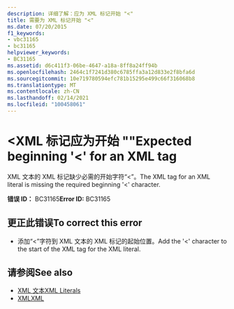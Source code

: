 ```yaml
---
description: 详细了解：应为 XML 标记开始 "<"
title: 需要为 XML 标记开始 "<"
ms.date: 07/20/2015
f1_keywords:
- vbc31165
- bc31165
helpviewer_keywords:
- BC31165
ms.assetid: d6c411f3-06be-4647-a18a-8ff8a24ff94b
ms.openlocfilehash: 2464c1f7241d380c6785ffa3a12d833e2f8bfa6d
ms.sourcegitcommit: 10e719780594efc781b15295e499c66f316068b8
ms.translationtype: MT
ms.contentlocale: zh-CN
ms.lasthandoff: 02/14/2021
ms.locfileid: "100458061"
---
```

# <a name="expected-beginning--for-an-xml-tag"></a><span data-ttu-id="d0c21-103">\<XML 标记应为开始 ""</span><span class="sxs-lookup"><span data-stu-id="d0c21-103">Expected beginning '\<' for an XML tag</span></span>

<span data-ttu-id="d0c21-104">XML 文本的 XML 标记缺少必需的开始字符“<”。</span><span class="sxs-lookup"><span data-stu-id="d0c21-104">The XML tag for an XML literal is missing the required beginning '<' character.</span></span>  
  
 <span data-ttu-id="d0c21-105">**错误 ID：** BC31165</span><span class="sxs-lookup"><span data-stu-id="d0c21-105">**Error ID:** BC31165</span></span>  
  
## <a name="to-correct-this-error"></a><span data-ttu-id="d0c21-106">更正此错误</span><span class="sxs-lookup"><span data-stu-id="d0c21-106">To correct this error</span></span>  
  
- <span data-ttu-id="d0c21-107">添加“<”字符到 XML 文本的 XML 标记的起始位置。</span><span class="sxs-lookup"><span data-stu-id="d0c21-107">Add the '<' character to the start of the XML tag for the XML literal.</span></span>  
  
## <a name="see-also"></a><span data-ttu-id="d0c21-108">请参阅</span><span class="sxs-lookup"><span data-stu-id="d0c21-108">See also</span></span>

- [<span data-ttu-id="d0c21-109">XML 文本</span><span class="sxs-lookup"><span data-stu-id="d0c21-109">XML Literals</span></span>](../language-reference/xml-literals/index.md)
- [<span data-ttu-id="d0c21-110">XML</span><span class="sxs-lookup"><span data-stu-id="d0c21-110">XML</span></span>](../programming-guide/language-features/xml/index.md)
